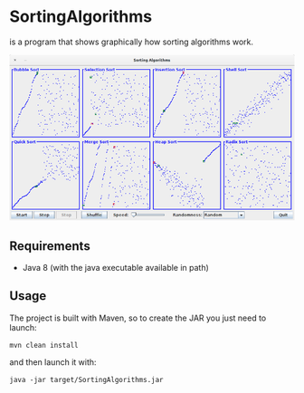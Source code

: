 # SortingAlgorithms
is a program that shows graphically how sorting algorithms work. 

![Screenshot of the application](https://raw.githubusercontent.com/andreaiacono/andreaiacono.github.io/master/img/sorting_algorithms.png)

## Requirements

* Java 8 (with the java executable available in path)

## Usage
The project is built with Maven, so to create the JAR you just need to launch:

    mvn clean install
    
and then launch it with:
 
    java -jar target/SortingAlgorithms.jar